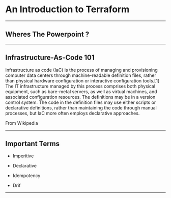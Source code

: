 # An Introduction to Terraform

---

## Wheres The Powerpoint ?

---

## Infrastructure-As-Code 101

Infrastructure as code (IaC) is the process of managing and provisioning computer data centers through machine-readable definition files, rather than physical hardware configuration or interactive configuration tools.[1] The IT infrastructure managed by this process comprises both physical equipment, such as bare-metal servers, as well as virtual machines, and associated configuration resources. The definitions may be in a version control system. The code in the definition files may use either scripts or declarative definitions, rather than maintaining the code through manual processes, but IaC more often employs declarative approaches.

From Wikipedia

---

## Important Terms

- Imperitive

- Declarative

- Idempotency

- Drif

--- 

